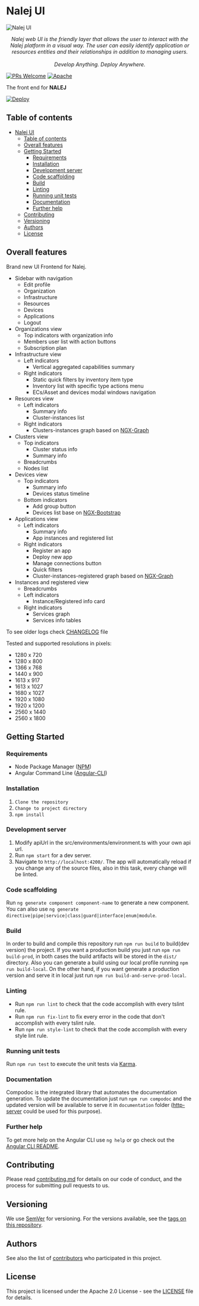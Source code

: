 # Nalej UI

![Nalej UI](../web/src/assets/images/logo-inverted.png)

<p align="center">
  <em> Nalej web UI is the friendly layer that allows the user to interact with the Nalej platform in a visual way.  The user can easily identify application or resources entities and their relationships in addition to managing users.
  <br>
  <br>
  Develop Anything. Deploy Anywhere.
</em>
</p>

[![PRs Welcome](https://img.shields.io/badge/PRs-welcome-brightgreen.svg)](http://makeapullrequest.com)
[![Apache](https://img.shields.io/badge/license-Apache-green.svg)](http://www.apache.org/licenses/)

The front end for **NALEJ**

[![Deploy](https://img.shields.io/badge/deploy-for--nalej-blueviolet?logo=data:assets/../../../../src/assets/images/Logo-black.svg;base64;logoColor=white;logoWidth=40&style=for-the-badge)](https://nalej.com/)

## Table of contents

- [Nalej UI](#nalej-ui)
  - [Table of contents](#table-of-contents)
  - [Overall features](#overall-features)
  - [Getting Started](#getting-started)
    - [Requirements](#requirements)
    - [Installation](#installation)
    - [Development server](#development-server)
    - [Code scaffolding](#code-scaffolding)
    - [Build](#build)
    - [Linting](#linting)
    - [Running unit tests](#running-unit-tests)
    - [Documentation](#documentation)
    - [Further help](#further-help)
  - [Contributing](#contributing)
  - [Versioning](#versioning)
  - [Authors](#authors)
  - [License](#license)

## Overall features

Brand new UI Frontend for Nalej.

- Sidebar with navigation
  - Edit profile
  - Organization
  - Infrastructure
  - Resources
  - Devices
  - Applications
  - Logout
- Organizations view
  - Top indicators with organization info
  - Members user list with action buttons
  - Subscription plan
- Infrastructure view
  - Left indicators
    - Vertical aggregated capabilities summary
  - Right indicators
    - Static quick filters by inventory item type
    - Inventory list with specific type actions menu
    - ECs/Asset and devices modal windows navigation
- Resources view
  - Left indicators
    - Summary info
    - Cluster-instances list
  - Right indicators
    - Clusters-instances graph based on [NGX-Graph](https://github.com/swimlane/ngx-graph)
- Clusters view
  - Top indicators
    - Cluster status info
    - Summary info
  - Breadcrumbs
  - Nodes list
- Devices view
  - Top indicators
    - Summary info
    - Devices status timeline
  - Bottom indicators
    - Add group button
    - Devices list base on [NGX-Bootstrap](https://valor-software.com/ngx-bootstrap/#/accordion)
- Applications view
  - Left indicators
    - Summary info
    - App instances and registered list
  - Right indicators
    - Register an app
    - Deploy new app
    - Manage connections button
    - Quick filters
    - Cluster-instances-registered graph based on [NGX-Graph](https://github.com/swimlane/ngx-graph)
- Instances and registered view
  - Breadcrumbs
  - Left indicators
    - Instance/Registered info card
  - Right indicators
    - Services graph
    - Services info tables

To see older logs check [CHANGELOG](CHANGELOG.md) file

Tested and supported resolutions in pixels:

- 1280 x 720
- 1280 x 800
- 1366 x 768
- 1440 x 900
- 1613 x 917
- 1613 x 1027
- 1680 x 1027
- 1920 x 1080
- 1920 x 1200
- 2560 x 1440
- 2560 x 1800

## Getting Started

### Requirements

- Node Package Manager ([NPM](https://www.npmjs.com/))
- Angular Command Line ([Angular-CLI](https://cli.angular.io/))

### Installation

1. `Clone the repository`
2. `Change to project directory`
3. `npm install`

### Development server

1. Modify apiUrl in the src/environments/environment.ts with your own api url.
2. Run `npm start` for a dev server.
3. Navigate to `http://localhost:4200/`. The app will automatically reload if you change any of the source files, also in this task, every change will be linted.

### Code scaffolding

Run `ng generate component component-name` to generate a new component. You can also use `ng generate directive|pipe|service|class|guard|interface|enum|module`.

### Build

In order to build and compile this repository run `npm run build` to build(dev version) the project. If you want a production build you just run `npm run build-prod`, in both cases the build artifacts will be stored in the `dist/` directory.
Also you can generate a build using our local profile running `npm run build-local`.
On the other hand, if you want generate a production version and serve it in local just run `npm run build-and-serve-prod-local`.

### Linting

- Run `npm run lint` to check that the code accomplish with every tslint rule.
- Run `npm run fix-lint` to fix every error in the code that don't accomplish with every tslint rule.
- Run `npm run style-lint` to check that the code accomplish with every style lint rule.

### Running unit tests

Run `npm run test` to execute the unit tests via [Karma](https://karma-runner.github.io).

### Documentation

Compodoc is the integrated library that automates the documentation generation. To update the documentation just run `npm run compodoc` and the updated version will be available to serve it in `documentation` folder ([http-server](https://www.npmjs.com/package/http-server) could be used for this purpose).

### Further help

To get more help on the Angular CLI use `ng help` or go check out the [Angular CLI README](https://github.com/angular/angular-cli/blob/master/README.md).

## Contributing

Please read [contributing.md](https://github.com/nalej/web/contributing.md) for details on our code of conduct, and the process for submitting pull requests to us.
​

## Versioning

We use [SemVer](http://semver.org/) for versioning. For the versions available, see the [tags on this repository](https://github.com/nalej/web/tags).

## Authors

See also the list of [contributors](https://github.com/nalej/web/contributors) who participated in this project.
​

## License

This project is licensed under the Apache 2.0 License - see the [LICENSE](LICENSE) file for details.
